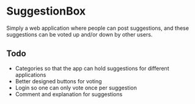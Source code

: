 # SuggestionBox
Simply a web application where people can post suggestions, and these suggestions can be voted up and/or down by other users.

## Todo
* Categories so that the app can hold suggestions for different applications
* Better designed buttons for voting 
* Login so one can only vote once per suggestion 
* Comment and explanation for suggestions 

